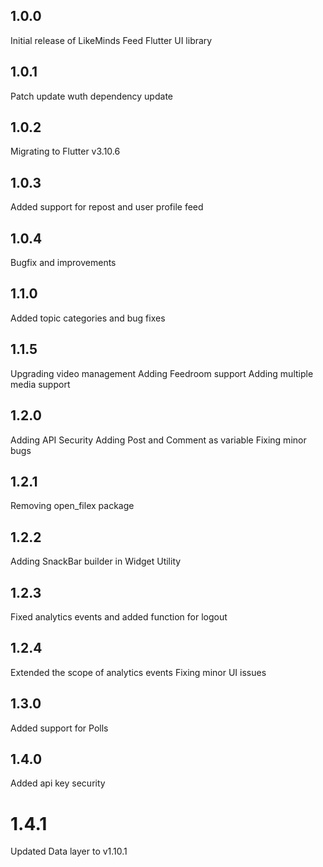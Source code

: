 ## 1.0.0

Initial release of LikeMinds Feed Flutter UI library

## 1.0.1

Patch update wuth dependency update

## 1.0.2

Migrating to Flutter v3.10.6

## 1.0.3

Added support for repost and user profile feed

## 1.0.4

Bugfix and improvements

## 1.1.0

Added topic categories and bug fixes

## 1.1.5

Upgrading video management
Adding Feedroom support
Adding multiple media support

## 1.2.0

Adding API Security
Adding Post and Comment as variable
Fixing minor bugs

## 1.2.1

Removing open_filex package

## 1.2.2

Adding SnackBar builder in Widget Utility

## 1.2.3

Fixed analytics events and added function for logout

## 1.2.4

Extended the scope of analytics events
Fixing minor UI issues

## 1.3.0

Added support for Polls

## 1.4.0

Added api key security

# 1.4.1

Updated Data layer to v1.10.1

